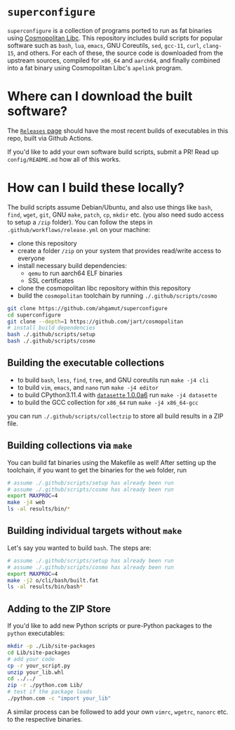 # `superconfigure`

`superconfigure` is a collection of programs ported to run as fat binaries using
[Cosmopolitan Libc][cosmo]. This repository includes build scripts for popular
software such as `bash`, `lua`, `emacs`, GNU Coreutils, `sed`, `gcc-11`, `curl`,
`clang-15`, and others. For each of these, the source code is downloaded from
the upstream sources, compiled for `x86_64` and `aarch64`, and finally combined
into a fat binary using Cosmopolitan Libc's `apelink` program.

# Where can I download the built software?

The  [`Releases` page](https://github.com/ahgamut/superconfigure/releases)
should have the most recent builds of executables in this repo, built via Github
Actions. 

If you'd like to add your own software build scripts, submit a PR! Read up
`config/README.md` how all of this works.

# How can I build these locally?

The build scripts assume Debian/Ubuntu, and also use things like `bash`, `find`,
`wget`, `git`, GNU `make`, `patch`, `cp`, `mkdir` etc. (you also need sudo
access to setup a `/zip` folder).  You can follow the steps in
`.github/workflows/release.yml` on your machine:

- clone this repository
- create a folder `/zip` on your system that provides read/write access to
  everyone
- install necessary build dependencies:
    - `qemu` to run aarch64 ELF binaries
    - SSL certificates
- clone the cosmopolitan libc repository within this repository
- build the `cosmopolitan` toolchain by running `./.github/scripts/cosmo`

```sh
git clone https://github.com/ahgamut/superconfigure
cd superconfigure
git clone --depth=1 https://github.com/jart/cosmopolitan
# install build dependencies
bash ./.github/scripts/setup
bash ./.github/scripts/cosmo
```

## Building the executable collections

* to build `bash`, `less`, `find`, `tree`, and GNU coreutils run `make -j4 cli`
* to build `vim`, `emacs`, and `nano` run `make -j4 editor`
* to build CPython3.11.4 with [`datasette` 1.0.0a6][datasette] run `make -j4
  datasette`
* to build the GCC collection for `x86_64` run `make -j4 x86_64-gcc`

you can run `./.github/scripts/collectzip` to store all build results in a
ZIP file.

## Building collections via `make`

You can build fat binaries using the Makefile as well! After setting up the
toolchain, if you want to get the binaries for the `web` folder, run 

```sh
# assume ./.github/scripts/setup has already been run
# assume ./.github/scripts/cosmo has already been run
export MAXPROC=4
make -j4 web
ls -al results/bin/*
```

## Building individual targets without `make`

Let's say you wanted to build `bash`. The steps are:

```sh
# assume ./.github/scripts/setup has already been run
# assume ./.github/scripts/cosmo has already been run
export MAXPROC=4
make -j2 o/cli/bash/built.fat
ls -al results/bin/bash*
```

## Adding to the ZIP Store

If you'd like to add new Python scripts or pure-Python packages to the `python`
executables:

```sh
mkdir -p ./Lib/site-packages
cd Lib/site-packages
# add your code
cp -r your_script.py
unzip your_lib.whl
cd ../../
zip -r ./python.com Lib/
# test if the package loads
./python.com -c "import your_lib"
```

A similar process can be followed to add your own `vimrc`, `wgetrc`, `nanorc`
etc. to the respective binaries.

[cosmo]: https://github.com/jart/cosmopolitan
[cosmo-3p]: https://github.com/jart/cosmopolitan/tree/master/third_party
[datasette]: https://github.com/simonw/datasette
[portcosmo]: https://github.com/ahgamut/gcc/tree/portcosmo-11.2
[cpy311]: https://github.com/ahgamut/cpython/tree/portcosmo

